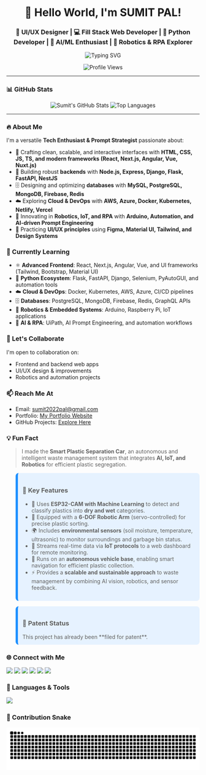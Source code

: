 <h1 align="center">👋 Hello World, I'm SUMIT PAL!</h1>

<h3 align="center"> 🎨 UI/UX Designer | 💻 Fill Stack Web Developer | 🐍 Python Developer | 🤖 AI/ML Enthusiast | 🤖 Robotics & RPA Explorer</h3>

<p align="center">
  <img src="https://readme-typing-svg.demolab.com?font=Fira+Code&weight=500&pause=1000&color=00FFCC&center=true&vCenter=true&width=435&lines=Passionate+about+Tech+%26+Creativity;Always+Building+%26+Learning!" alt="Typing SVG" />
</p>

<p align="center">
  <img src="https://komarev.com/ghpvc/?username=innovativesumit&label=👀%20Profile%20views&color=0e75b6&style=flat-square" alt="Profile Views" />
</p>

---

### 📊 GitHub Stats
<p align="center">
  <img src="https://github-readme-stats.vercel.app/api?username=innovativesumit&show_icons=true&theme=radical&card_width=400" width="400" height="200" alt="Sumit's GitHub Stats"/>
  <img src="https://github-readme-stats.vercel.app/api/top-langs/?username=innovativesumit&layout=compact&theme=radical&card_width=400" width="400" height="200" alt="Top Languages"/>
</p>

---

### 🔥 About Me  
I'm a versatile **Tech Enthusiast & Prompt Strategist** passionate about:  
- 🎨 Crafting clean, scalable, and interactive interfaces with **HTML, CSS, JS, TS, and modern frameworks (React, Next.js, Angular, Vue, Nuxt.js)**  
- 🧠 Building robust **backends** with **Node.js, Express, Django, Flask, FastAPI, NestJS**  
- 🗄 Designing and optimizing **databases** with **MySQL, PostgreSQL, MongoDB, Firebase, Redis**  
- ☁️ Exploring **Cloud & DevOps** with **AWS, Azure, Docker, Kubernetes, Netlify, Vercel**  
- 🤖 Innovating in **Robotics, IoT, and RPA** with **Arduino, Automation, and AI-driven Prompt Engineering**  
- 📐 Practicing **UI/UX principles** using **Figma, Material UI, Tailwind, and Design Systems**  



### 🌱 Currently Learning  
- ⚛ **Advanced Frontend**: React, Next.js, Angular, Vue, and UI frameworks (Tailwind, Bootstrap, Material UI)  
- 🐍 **Python Ecosystem**: Flask, FastAPI, Django, Selenium, PyAutoGUI, and automation tools  
- ☁️ **Cloud & DevOps**: Docker, Kubernetes, AWS, Azure, CI/CD pipelines  
- 🗄 **Databases**: PostgreSQL, MongoDB, Firebase, Redis, GraphQL APIs  
- 🤖 **Robotics & Embedded Systems**: Arduino, Raspberry Pi, IoT applications  
- 🤖 **AI & RPA**: UiPath, AI Prompt Engineering, and automation workflows  



### 🤝 Let's Collaborate
I'm open to collaboration on:
- Frontend and backend web apps
- UI/UX design & improvements
- Robotics and automation projects


### 📫 Reach Me At
- Email: sumit2022pal@gmail.com
- Portfolio: [My Portfolio Website](https://sumit-portfolio-green.vercel.app/)
- GitHub Projects: [Explore Here](https://github.com/InnovativeSumit?tab=repositories)



### 💡 Fun Fact  
>I made the **Smart Plastic Separation Car**, an autonomous and intelligent waste management system that integrates **AI, IoT, and Robotics** for efficient plastic segregation.  


<blockquote style="background-color:#e6f2ff; border-left: 6px solid #1e90ff; padding: 12px; border-radius: 8px;">  
<h3>🔧 Key Features</h3>  

- 📸 Uses **ESP32-CAM with Machine Learning** to detect and classify plastics into **dry and wet** categories.  
- 🤖 Equipped with a **6-DOF Robotic Arm** (servo-controlled) for precise plastic sorting.  
- 🌍 Includes **environmental sensors** (soil moisture, temperature, ultrasonic) to monitor surroundings and garbage bin status.  
- 📡 Streams real-time data via **IoT protocols** to a web dashboard for remote monitoring.  
- 🚗 Runs on an **autonomous vehicle base**, enabling smart navigation for efficient plastic collection.  
- ⚡ Provides a **scalable and sustainable approach** to waste management by combining AI vision, robotics, and sensor feedback.  
</blockquote>  



<blockquote style="background-color:#e6f2ff; border-left: 6px solid #1e90ff; padding: 12px; border-radius: 8px;">  
<h3>📜 Patent Status</h3>  
This project has already been **filed for patent**.  
</blockquote>  





### 🌐 Connect with Me
<p align="left">
<a href="https://codeforces.com/profile/sumit2022" target="_blank"><img src="https://img.shields.io/badge/-Codeforces-1F8ACB?style=flat-square&logo=codeforces&logoColor=white"/></a>
<a href="https://leetcode.com/u/Sumit2022/" target="_blank"><img src="https://img.shields.io/badge/-LeetCode-FFA116?style=flat-square&logo=LeetCode&logoColor=white"/></a>
<a href="https://www.linkedin.com/in/sumit-pal-40511a339" target="_blank"><img src="https://img.shields.io/badge/-LinkedIn-0077B5?style=flat-square&logo=Linkedin&logoColor=white"/></a>
<a href="https://www.instagram.com/sumittech_360?igsh=MXh1eTlnenk5a3gzYg==" target="_blank"><img src="https://img.shields.io/badge/-Instagram-E4405F?style=flat-square&logo=Instagram&logoColor=white"/></a>
<a href="https://www.youtube.com/channel/UCiPxbNaC7dloVut6Jc5xHIQ" target="_blank"><img src="https://img.shields.io/badge/-YouTube-FF0000?style=flat-square&logo=YouTube&logoColor=white"/></a>
<a href="https://x.com/pal_sumit29941?t=ZdaNd4I6KFFL662AzCpv9w&s=09" target="_blank"><img src="https://img.shields.io/badge/-Twitter-1DA1F2?style=flat-square&logo=Twitter&logoColor=white"/></a
</p>



### 🧰 Languages & Tools
<p align="left">
  <img src="https://skillicons.dev/icons?i=html,css,js,ts,react,nextjs,angular,vue,nuxtjs,tailwind,bootstrap,materialui,vite,webpack,threejs,nodejs,express,django,flask,fastapi,nestjs,npm,yarn,pnpm,mysql,postgresql,mongodb,firebase,redis,aws,azure,netlify,vercel,python,docker,kubernetes,c,cpp,ruby,rails,go,rust,java,spring,graphql,flutter,dart,kotlin,swift,androidstudio,git,github,gitlab,figma,blender,linux,bash,powershell,vscode,arduino" />
</p>





### 🐍 Contribution Snake
<p align="center">
  <img src="https://github.com/InnovativeSumit/innovativesumit/blob/output/snake.svg" />

</p>






